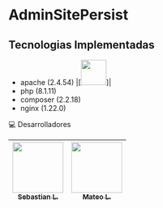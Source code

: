 # AdminSitePersist

## Tecnologias Implementadas
- apache (2.4.54) |[<img src="https://es.wikipedia.org/wiki/PHP#/media/Archivo:PHP-logo.svg" width="50px;">]|
- php (8.1.11)
- composer (2.2.18)
- nginx (1.22.0)

💻 Desarrolladores

|[<img src="https://avatars.githubusercontent.com/u/100486485?=4" width="100px;"/><br /><sub><b>Sebastian L.</b></sub>](https://github.com/SebastianLopezOsorno-SENA) | [<img src="https://avatars.githubusercontent.com/u/103140681?v=4" width="100px;"/><br /><sub><b>Mateo L.</b></sub>](https://github.com/Matthew1403) |
| :---: | :---: |
